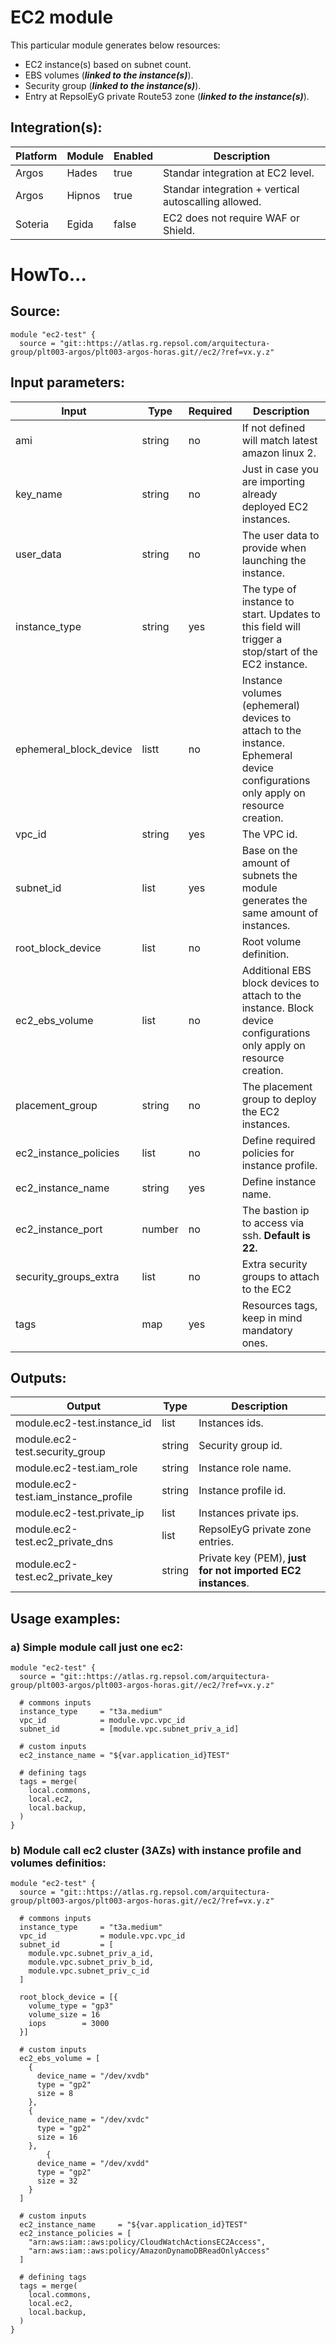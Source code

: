 # EC2 module

This particular module generates below resources:

- EC2 instance(s) based on subnet count.
- EBS volumes (***linked to the instance(s)***).
- Security group (***linked to the instance(s)***).
- Entry at RepsolEyG private Route53 zone (***linked to the instance(s)***).

## Integration(s):

| Platform | Module | Enabled | Description |
| ------ | ------ | ------ | ------ |
| Argos | Hades | true | Standar integration at EC2 level. |
| Argos | Hipnos | true | Standar integration + vertical autoscalling allowed. |
| Soteria | Egida | false | EC2 does not require WAF or Shield. |

# HowTo...

## Source:

```
module "ec2-test" {
  source = "git::https://atlas.rg.repsol.com/arquitectura-group/plt003-argos/plt003-argos-horas.git//ec2/?ref=vx.y.z"

```

## Input parameters:

| Input | Type | Required | Description |
| ------ | ------ | ------ | ------ |
| ami | string | no | If not defined will match latest amazon linux 2. |
| key_name | string | no | Just in case you are importing already deployed EC2 instances. |
| user_data | string | no | The user data to provide when launching the instance. |
| instance_type | string | yes | The type of instance to start. Updates to this field will trigger a stop/start of the EC2 instance. |
| ephemeral_block_device | listt | no | Instance volumes (ephemeral) devices to attach to the instance. Ephemeral device configurations only apply on resource creation. |
| vpc_id | string | yes | The VPC id. |
| subnet_id | list | yes | Base on the amount of subnets the module generates the same amount of instances. |
| root_block_device | list | no | Root volume definition. |
| ec2_ebs_volume | list | no | Additional EBS block devices to attach to the instance. Block device configurations only apply on resource creation. |
| placement_group | string | no | The placement group to deploy the EC2 instances. |
| ec2_instance_policies | list | no | Define required policies for instance profile. |
| ec2_instance_name | string | yes | Define instance name. |
| ec2_instance_port | number | no | The bastion ip to access via ssh. **Default is 22.** |
| security_groups_extra | list | no | Extra security groups to attach to the EC2 |
| tags | map | yes | Resources tags, keep in mind mandatory ones. |

## Outputs:

| Output | Type | Description |
| ------ | ------ | ------|
| module.ec2-test.instance_id | list | Instances ids. |
| module.ec2-test.security_group | string | Security group id. |
| module.ec2-test.iam_role | string | Instance role name. |
| module.ec2-test.iam_instance_profile | string | Instance profile id. |
| module.ec2-test.private_ip | list | Instances private ips. |
| module.ec2-test.ec2_private_dns | list | RepsolEyG private zone entries. |
| module.ec2-test.ec2_private_key | string | Private key (PEM), **just for not imported EC2 instances**. |

## Usage examples:

### a) Simple module call just one ec2:

```
module "ec2-test" {
  source = "git::https://atlas.rg.repsol.com/arquitectura-group/plt003-argos/plt003-argos-horas.git//ec2/?ref=vx.y.z"

  # commons inputs
  instance_type     = "t3a.medium"
  vpc_id            = module.vpc.vpc_id
  subnet_id         = [module.vpc.subnet_priv_a_id]

  # custom inputs
  ec2_instance_name = "${var.application_id}TEST"

  # defining tags
  tags = merge(
    local.commons,
    local.ec2,
    local.backup,
  )
}

```

### b) Module call ec2 cluster (3AZs) with instance profile and volumes definitios:

```
module "ec2-test" {
  source = "git::https://atlas.rg.repsol.com/arquitectura-group/plt003-argos/plt003-argos-horas.git//ec2/?ref=vx.y.z"

  # commons inputs
  instance_type     = "t3a.medium"
  vpc_id            = module.vpc.vpc_id
  subnet_id         = [
    module.vpc.subnet_priv_a_id,
    module.vpc.subnet_priv_b_id,
    module.vpc.subnet_priv_c_id
  ]

  root_block_device = [{
    volume_type = "gp3"
    volume_size = 16
    iops        = 3000
  }]

  # custom inputs 
  ec2_ebs_volume = [
    {
      device_name = "/dev/xvdb"
      type = "gp2"
      size = 8
    },
    {
      device_name = "/dev/xvdc"
      type = "gp2"
      size = 16
    },
        {
      device_name = "/dev/xvdd"
      type = "gp2"
      size = 32
    }
  ]

  # custom inputs
  ec2_instance_name     = "${var.application_id}TEST"
  ec2_instance_policies = [
    "arn:aws:iam::aws:policy/CloudWatchActionsEC2Access",
    "arn:aws:iam::aws:policy/AmazonDynamoDBReadOnlyAccess"
  ]

  # defining tags
  tags = merge(
    local.commons,
    local.ec2,
    local.backup,
  )
}

```